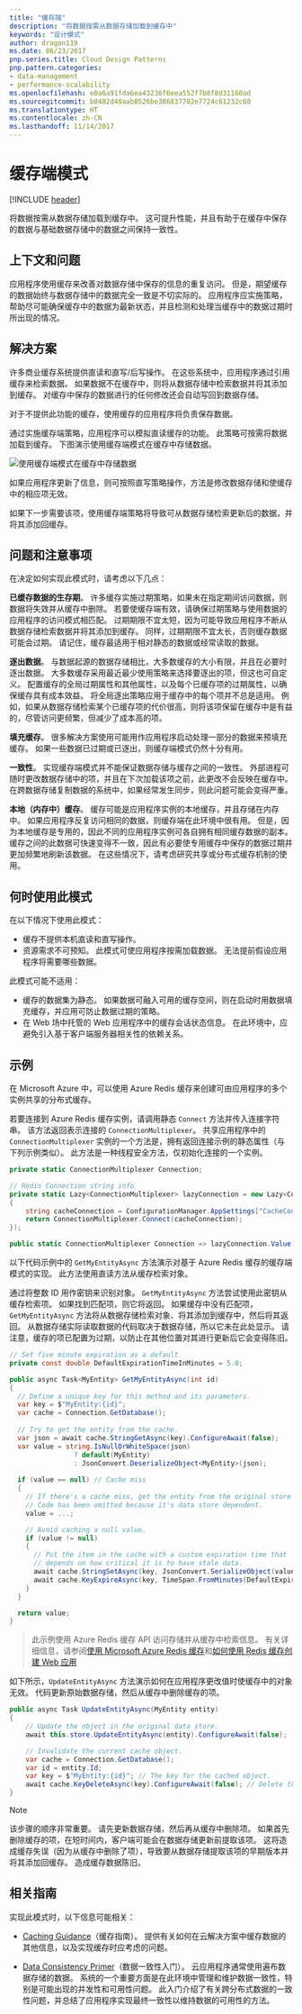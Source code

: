 ```yaml
---
title: "缓存端"
description: "将数据按需从数据存储加载到缓存中"
keywords: "设计模式"
author: dragon119
ms.date: 06/23/2017
pnp.series.title: Cloud Design Patterns
pnp.pattern.categories:
- data-management
- performance-scalability
ms.openlocfilehash: e0a6a91fda6ea43236f6eea552f7b8f8d31160ad
ms.sourcegitcommit: b0482d49aab0526be386837702e7724c61232c60
ms.translationtype: HT
ms.contentlocale: zh-CN
ms.lasthandoff: 11/14/2017
---
```

# <a name="cache-aside-pattern"></a>缓存端模式

[!INCLUDE [header](../_includes/header.md)]

将数据按需从数据存储加载到缓存中。 这可提升性能，并且有助于在缓存中保存的数据与基础数据存储中的数据之间保持一致性。

## <a name="context-and-problem"></a>上下文和问题

应用程序使用缓存来改善对数据存储中保存的信息的重复访问。 但是，期望缓存的数据始终与数据存储中的数据完全一致是不切实际的。 应用程序应实施策略，帮助尽可能确保缓存中的数据为最新状态，并且检测和处理当缓存中的数据过期时所出现的情况。

## <a name="solution"></a>解决方案

许多商业缓存系统提供直读和直写/后写操作。 在这些系统中，应用程序通过引用缓存来检索数据。 如果数据不在缓存中，则将从数据存储中检索数据并将其添加到缓存。 对缓存中保存的数据进行的任何修改还会自动写回到数据存储。

对于不提供此功能的缓存，使用缓存的应用程序将负责保存数据。

通过实施缓存端策略，应用程序可以模拟直读缓存的功能。 此策略可按需将数据加载到缓存。 下图演示使用缓存端模式在缓存中存储数据。

![使用缓存端模式在缓存中存储数据](./_images/cache-aside-diagram.png)


如果应用程序更新了信息，则可按照直写策略操作，方法是修改数据存储和使缓存中的相应项无效。

如果下一步需要该项，使用缓存端策略将导致可从数据存储检索更新后的数据，并将其添加回缓存。

## <a name="issues-and-considerations"></a>问题和注意事项

在决定如何实现此模式时，请考虑以下几点： 

**已缓存数据的生存期**。 许多缓存实施过期策略，如果未在指定期间访问数据，则数据将失效并从缓存中删除。 若要使缓存端有效，请确保过期策略与使用数据的应用程序的访问模式相匹配。 过期期限不宜太短，因为可能导致应用程序不断从数据存储检索数据并将其添加到缓存。 同样，过期期限不宜太长，否则缓存数据可能会过期。 请记住，缓存最适用于相对静态的数据或经常读取的数据。

**逐出数据**。 与数据起源的数据存储相比，大多数缓存的大小有限，并且在必要时逐出数据。 大多数缓存采用最近最少使用策略来选择要逐出的项，但这也可自定义。 配置缓存的全局过期属性和其他属性，以及每个已缓存项的过期属性，以确保缓存具有成本效益。 将全局逐出策略应用于缓存中的每个项并不总是适用。 例如，如果从数据存储检索某个已缓存项的代价很高，则将该项保留在缓存中是有益的，尽管访问更频繁，但减少了成本高的项。

**填充缓存**。 很多解决方案使用可能用作应用程序启动处理一部分的数据来预填充缓存。 如果一些数据已过期或已逐出，则缓存端模式仍然十分有用。

**一致性**。 实现缓存端模式并不能保证数据存储与缓存之间的一致性。 外部进程可随时更改数据存储中的项，并且在下次加载该项之前，此更改不会反映在缓存中。 在跨数据存储复制数据的系统中，如果经常发生同步，则此问题可能会变得严重。

**本地（内存中）缓存**。 缓存可能是应用程序实例的本地缓存，并且存储在内存中。 如果应用程序反复访问相同的数据，则缓存端在此环境中很有用。 但是，因为本地缓存是专用的，因此不同的应用程序实例可各自拥有相同缓存数据的副本。 缓存之间的此数据可快速变得不一致，因此有必要使专用缓存中保存的数据过期并更加频繁地刷新该数据。 在这些情况下，请考虑研究共享或分布式缓存机制的使用。

## <a name="when-to-use-this-pattern"></a>何时使用此模式

在以下情况下使用此模式：

- 缓存不提供本机直读和直写操作。
- 资源需求不可预知。 此模式可使应用程序按需加载数据。 无法提前假设应用程序将需要哪些数据。

此模式可能不适用：

- 缓存的数据集为静态。 如果数据可融入可用的缓存空间，则在启动时用数据填充缓存，并应用可防止数据过期的策略。
- 在 Web 场中托管的 Web 应用程序中的缓存会话状态信息。 在此环境中，应避免引入基于客户端服务器相关性的依赖关系。

## <a name="example"></a>示例

在 Microsoft Azure 中，可以使用 Azure Redis 缓存来创建可由应用程序的多个实例共享的分布式缓存。 

若要连接到 Azure Redis 缓存实例，请调用静态 `Connect` 方法并传入连接字符串。 该方法返回表示连接的 `ConnectionMultiplexer`。 共享应用程序中的 `ConnectionMultiplexer` 实例的一个方法是，拥有返回连接示例的静态属性（与下列示例类似）。 此方法是一种线程安全方法，仅初始化连接的一个实例。

```csharp
private static ConnectionMultiplexer Connection;

// Redis Connection string info
private static Lazy<ConnectionMultiplexer> lazyConnection = new Lazy<ConnectionMultiplexer>(() =>
{
    string cacheConnection = ConfigurationManager.AppSettings["CacheConnection"].ToString();
    return ConnectionMultiplexer.Connect(cacheConnection);
});

public static ConnectionMultiplexer Connection => lazyConnection.Value;
```

以下代码示例中的 `GetMyEntityAsync` 方法演示对基于 Azure Redis 缓存的缓存端模式的实现。 此方法使用直读方法从缓存检索对象。

通过将整数 ID 用作密钥来识别对象。 `GetMyEntityAsync` 方法尝试使用此密钥从缓存检索项。 如果找到匹配项，则它将返回。 如果缓存中没有匹配项，`GetMyEntityAsync` 方法将从数据存储检索对象、将其添加到缓存中，然后将其返回。 从数据存储实际读取数据的代码取决于数据存储，所以它未在此处显示。 请注意，缓存的项已配置为过期，以防止在其他位置对其进行更新后它会变得陈旧。


```csharp
// Set five minute expiration as a default
private const double DefaultExpirationTimeInMinutes = 5.0;

public async Task<MyEntity> GetMyEntityAsync(int id)
{
  // Define a unique key for this method and its parameters.
  var key = $"MyEntity:{id}";
  var cache = Connection.GetDatabase();
  
  // Try to get the entity from the cache.
  var json = await cache.StringGetAsync(key).ConfigureAwait(false);
  var value = string.IsNullOrWhiteSpace(json) 
                ? default(MyEntity) 
                : JsonConvert.DeserializeObject<MyEntity>(json);
  
  if (value == null) // Cache miss
  {
    // If there's a cache miss, get the entity from the original store and cache it.
    // Code has been omitted because it's data store dependent.  
    value = ...;

    // Avoid caching a null value.
    if (value != null)
    {
      // Put the item in the cache with a custom expiration time that 
      // depends on how critical it is to have stale data.
      await cache.StringSetAsync(key, JsonConvert.SerializeObject(value)).ConfigureAwait(false);
      await cache.KeyExpireAsync(key, TimeSpan.FromMinutes(DefaultExpirationTimeInMinutes)).ConfigureAwait(false);
    }
  }

  return value;
}
```

>  此示例使用 Azure Redis 缓存 API 访问存储并从缓存中检索信息。 有关详细信息，请参阅[使用 Microsoft Azure Redis 缓存](https://docs.microsoft.com/en-us/azure/redis-cache/cache-dotnet-how-to-use-azure-redis-cache)和[如何使用 Redis 缓存创建 Web 应用](https://docs.microsoft.com/en-us/azure/redis-cache/cache-web-app-howto)

如下所示，`UpdateEntityAsync` 方法演示如何在应用程序更改值时使缓存中的对象无效。 代码更新原始数据存储，然后从缓存中删除缓存的项。

```csharp
public async Task UpdateEntityAsync(MyEntity entity)
{
    // Update the object in the original data store.
    await this.store.UpdateEntityAsync(entity).ConfigureAwait(false); 

    // Invalidate the current cache object.
    var cache = Connection.GetDatabase();
    var id = entity.Id;
    var key = $"MyEntity:{id}"; // The key for the cached object.
    await cache.KeyDeleteAsync(key).ConfigureAwait(false); // Delete this key from the cache.
}
```

> [!NOTE]
> 该步骤的顺序非常重要。 请先更新数据存储，然后再从缓存中删除项。 如果首先删除缓存的项，在短时间内，客户端可能会在数据存储更新前提取该项。 这将造成缓存失误（因为从缓存中删除了项），导致要从数据存储提取该项的早期版本并将其添加回缓存。 造成缓存数据陈旧。


## <a name="related-guidance"></a>相关指南 

实现此模式时，以下信息可能相关：

- [Caching Guidance](https://docs.microsoft.com/en-us/azure/architecture/best-practices/caching)（缓存指南）。 提供有关如何在云解决方案中缓存数据的其他信息，以及实现缓存时应考虑的问题。

- [Data Consistency Primer](https://msdn.microsoft.com/library/dn589800.aspx)（数据一致性入门）。 云应用程序通常使用遍布数据存储的数据。 系统的一个重要方面是在此环境中管理和维护数据一致性，特别是可能出现的并发性和可用性问题。 此入门介绍了有关跨分布式数据的一致性问题，并总结了应用程序实现最终一致性以维持数据的可用性的方法。

